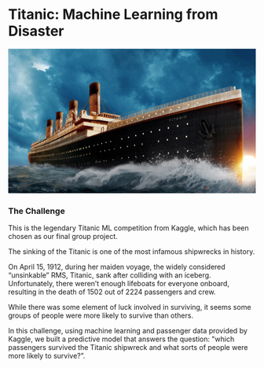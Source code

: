 # Titanic: Machine Learning from Disaster
![Titanic](img/titanicimg.jpg)

### The Challenge
This is the legendary Titanic ML competition from Kaggle, which has been chosen as our final group project.

The sinking of the Titanic is one of the most infamous shipwrecks in history.

On April 15, 1912, during her maiden voyage, the widely considered “unsinkable” RMS, Titanic, sank after colliding with an iceberg. Unfortunately, there weren’t enough lifeboats for everyone onboard, resulting in the death of 1502 out of 2224 passengers and crew.

While there was some element of luck involved in surviving, it seems some groups of people were more likely to survive than others.

In this challenge, using machine learning and passenger data provided by Kaggle, we built a predictive model that answers the question: "which passengers survived the Titanic shipwreck and what sorts of people were more likely to survive?”. 
